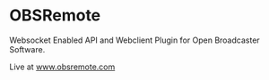 OBSRemote
=========

Websocket Enabled API and Webclient Plugin for Open Broadcaster Software.

Live at www.obsremote.com
